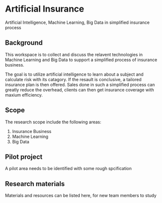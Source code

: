 # Artificial Insurance
Artificial Intelligence, Machine Learning, Big Data in simplified insurance process

## Background
This workspace is to collect and discuss the relavent technologies in Machine Learning and Big Data to support a simplified process of insurance business.

The goal is to utilize artificial intelligence to learn about a subject and calculate risk with its catagory. If the resault is conclusive, a tailored insurance plan is then offered. Sales done in such a simplified process can greatly reduce the overhead, clients can then get insurance coverage with maxium efficiency.

## Scope
The research scope include the following areas:
1. Insurance Business
2. Machine Learning
3. Big Data

## Pilot project
A pilot area needs to be identified with some rough spcification

## Research materials
Materials and resources can be listed here, for new team members to study

## 
